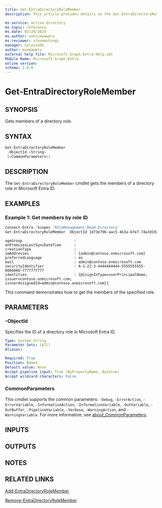 ```yaml
---
title: Get-EntraDirectoryRoleMember.
description: This article provides details on the Get-EntraDirectoryRoleMember command.

ms.service: active-directory
ms.topic: reference
ms.date: 03/20/2024
ms.author: eunicewaweru
ms.reviewer: stevemutungi
manager: CelesteDG
author: msewaweru
external help file: Microsoft.Graph.Entra-Help.xml
Module Name: Microsoft.Graph.Entra
online version:
schema: 2.0.0
---
```


# Get-EntraDirectoryRoleMember

## SYNOPSIS

Gets members of a directory role.

## SYNTAX

```powershell
Get-EntraDirectoryRoleMember 
 -ObjectId <String> 
 [<CommonParameters>]
```

## DESCRIPTION

The `Get-EntraDirectoryRoleMember` cmdlet gets the members of a directory role in Microsoft Entra ID.

## EXAMPLES

### Example 1: Get members by role ID

```powershell
Connect-Entra -Scopes 'RoleManagement.Read.Directory'
Get-EntraDirectoryRoleMember -ObjectId 1d73e796-aac5-4b3a-b7e7-74a3d1926a85
```

```Output
ageGroup                        :
onPremisesLastSyncDateTime      :
creationType                    :
imAddresses                     : {admin@contoso.onmicrosoft.com}
preferredLanguage               : en
mail                            : admin@contoso.onmicrosoft.com
securityIdentifier              : A-1-22-3-4444444444-5555555555-6666666-7777777777
identities                      : {@{signInType=userPrincipalName; issuer=contoso.onmicrosoft.com; issuerAssignedId=admin@contoso.onmicrosoft.com}}
```

This command demonstrates how to get the members of the specified role.

## PARAMETERS

### -ObjectId

Specifies the ID of a directory role in Microsoft Entra ID.

```yaml
Type: System.String
Parameter Sets: (All)
Aliases:

Required: True
Position: Named
Default value: None
Accept pipeline input: True (ByPropertyName, ByValue)
Accept wildcard characters: False
```

### CommonParameters

This cmdlet supports the common parameters: `-Debug`, `-ErrorAction`, `-ErrorVariable`, `-InformationAction`, `-InformationVariable`, `-OutVariable`, `-OutBuffer`, `-PipelineVariable`, `-Verbose`, `-WarningAction`, and `-WarningVariable`. For more information, see [about_CommonParameters](https://go.microsoft.com/fwlink/?LinkID=113216).

## INPUTS

## OUTPUTS

## NOTES

## RELATED LINKS

[Add-EntraDirectoryRoleMember](Add-EntraDirectoryRoleMember.md)

[Remove-EntraDirectoryRoleMember](Remove-EntraDirectoryRoleMember.md)

